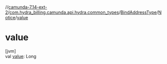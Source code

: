//[camunda-7.14-ext-2](../../../../index.md)/[com.hydra_billing.camunda.api.hydra.common_types](../../index.md)/[BindAddressType](../index.md)/[Notice](index.md)/[value](value.md)

# value

[jvm]\
val [value](value.md): Long
